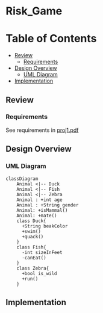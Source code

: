 # Risk_Game

# Table of Contents

- [Review](#Review)
  - [Requirements](#Requirements)
- [Design Overview](#Design-Overview)
  - [UML Diagram](#UML-Diagram)
- [Implementation](#Implementation)

## Review

### Requirements

See requirements in [proj1.pdf](/proj1.pdf)

## Design Overview

### UML Diagram
```mermaid
classDiagram
    Animal <|-- Duck
    Animal <|-- Fish
    Animal <|-- Zebra
    Animal : +int age
    Animal : +String gender
    Animal: +isMammal()
    Animal: +mate()
    class Duck{
      +String beakColor
      +swim()
      +quack()
    }
    class Fish{
      -int sizeInFeet
      -canEat()
    }
    class Zebra{
      +bool is_wild
      +run()
    }
```
## Implementation
